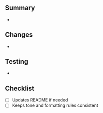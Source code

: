 ## Summary
-

## Changes
-

## Testing
-

## Checklist
- [ ] Updates README if needed
- [ ] Keeps tone and formatting rules consistent
